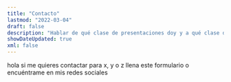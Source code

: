```yaml
---
title: "Contacto"
lastmod: "2022-03-04"
draft: false
description: "Hablar de qué clase de presentaciones doy y a qué clase de público he llegado"
showDateUpdated: true
xml: false
---
```


hola si me quieres contactar para x, y o z llena este formulario o encuéntrame en mis redes sociales


<ContactForm />
